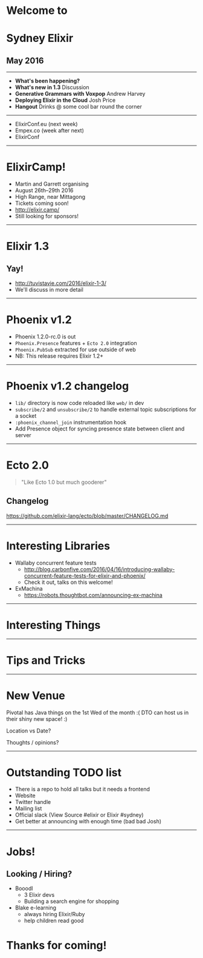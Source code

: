 
# Welcome to
# Sydney Elixir
## May 2016
---
* **What's been happening?**
* **What's new in 1.3** Discussion
* **Generative Grammars with Voxpop** Andrew Harvey
* **Deploying Elixir in the Cloud** Josh Price
* **Hangout** Drinks @ some cool bar round the corner

---

- ElixirConf.eu (next week)
- Empex.co (week after next)
- ElixirConf

---

# ElixirCamp!

- Martin and Garrett organising
- August 26th–29th 2016
- High Range, near Mittagong
- Tickets coming soon!
- http://elixir.camp/
- Still looking for sponsors!

---
# Elixir 1.3
## Yay!

- http://tuvistavie.com/2016/elixir-1-3/
- We'll discuss in more detail

---
# Phoenix v1.2

- Phoenix 1.2.0-rc.0 is out
- `Phoenix.Presence` features + `Ecto 2.0` integration
- `Phoenix.PubSub` extracted for use outside of web
- NB: This release requires Elixir 1.2+

---
# Phoenix v1.2 changelog

* `lib/` directory is now code reloaded like `web/` in dev
* `subscribe/2` and `unsubscribe/2` to handle external topic subscriptions for a socket
* `:phoenix_channel_join` instrumentation hook
* Add Presence object for syncing presence state between client and server

---
# Ecto 2.0

> "Like Ecto 1.0 but much gooderer"

## Changelog

https://github.com/elixir-lang/ecto/blob/master/CHANGELOG.md

---
# Interesting Libraries

* Wallaby concurrent feature tests
  - http://blog.carbonfive.com/2016/04/16/introducing-wallaby-concurrent-feature-tests-for-elixir-and-phoenix/
  - Check it out, talks on this welcome!
* ExMachina
  - https://robots.thoughtbot.com/announcing-ex-machina

---
# Interesting Things


---
# Tips and Tricks


---
# New Venue

Pivotal has Java things on the 1st Wed of the month :(
DTO can host us in their shiny new space! :)

Location vs Date?

Thoughts / opinions?

---
# Outstanding TODO list

* There is a repo to hold all talks but it needs a frontend
* Website
* Twitter handle
* Mailing list
* Official slack (View Source #elixir or Elixir #sydney)
* Get better at announcing with enough time (bad bad Josh)

---
# Jobs!

## Looking / Hiring?

* Booodl
  - 3 Elixir devs
  - Building a search engine for shopping
* Blake e-learning
  - always hiring Elixir/Ruby
  - help children read good

# Thanks for coming!
